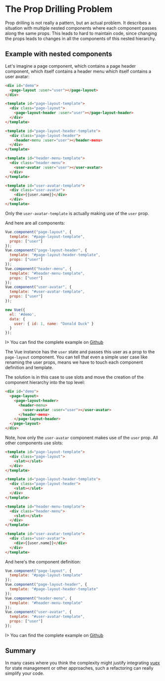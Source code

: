 # The Prop Drilling Problem

Prop drilling is not really a pattern, but an actual problem. It describes a situation with multiple nested components where each component passes along the same props. This leads to hard to maintain code, since changing the props leads to changes in all the components of this nested hierarchy.

## Example with nested components

Let's imagine a page component, which contains a page header component, which itself contains a header menu which itself contains a user avatar:

```html
<div id="demo">
  <page-layout :user="user"></page-layout>
</div>

<template id="page-layout-template">
  <div class="page-layout">
    <page-layout-header :user="user"></page-layout-header>
  </div>
</template>

<template id="page-layout-header-template">
  <div class="page-layout-header">
    <header-menu :user="user"></header-menu>
  </div>
</template>

<template id="header-menu-template">
  <div class="header-menu">
    <user-avatar :user="user"></user-avatar>
  </div>
</template>

<template id="user-avatar-template">
  <div class="user-avatar">
    <div>{{user.name}}</div>
  </div>
</template>
```

Only the `user-avatar-template` is actually making use of the `user` prop.

And here are all components:

```js
Vue.component("page-layout", {
  template: "#page-layout-template",
  props: ["user"]
});
Vue.component("page-layout-header", {
  template: "#page-layout-header-template",
  props: ["user"]
});
Vue.component("header-menu", {
  template: "#header-menu-template",
  props: ["user"]
});
Vue.component("user-avatar", {
  template: "#user-avatar-template",
  props: ["user"]
});

new Vue({ 
  el: '#demo',
  data: {
    user: { id: 1, name: "Donald Duck" }
  }
});
```

I> You can find the complete example on [Github](https://github.com/fdietz/vue_components_book_examples/tree/master/chapter-9/example-1)

The Vue instance has the `user` state and passes this user as a prop to the `page-layout` component. You can tell that even a simple user case like renaming the user props, means we have to touch each component definition and template.

The solution is in this case to use slots and move the creation of the component hierarchy into the top level:

```html
<div id="demo">
  <page-layout>
    <page-layout-header>
      <header-menu>
        <user-avatar :user="user"></user-avatar>
      </header-menu>
    </page-layout-header>
  </page-layout>
</div>
```

Note, how only the `user-avatar` component makes use of the `user` prop. All other components use slots:

```html
<template id="page-layout-template">
  <div class="page-layout">
    <slot></slot>
  </div>
</template>

<template id="page-layout-header-template">
  <div class="page-layout-header">
    <slot></slot>
  </div>
</template>

<template id="header-menu-template">
  <div class="header-menu">
    <slot></slot>
  </div>
</template>

<template id="user-avatar-template">
  <div class="user-avatar">
    <div>{{user.name}}</div>
  </div>
</template>
```

And here's the component definition:

```js
Vue.component("page-layout", {
  template: "#page-layout-template"
});
Vue.component("page-layout-header", {
  template: "#page-layout-header-template"
});
Vue.component("header-menu", {
  template: "#header-menu-template"
});
Vue.component("user-avatar", {
  template: "#user-avatar-template",
  props: ["user"]
});
```

I> You can find the complete example on [Github](https://github.com/fdietz/vue_components_book_examples/tree/master/chapter-9/example-2)

## Summary

In many cases where you think the complexity might justify integrating [vuex](https://vuex.vuejs.org/) for state management or other approaches, such a refactoring can really simplify your code.